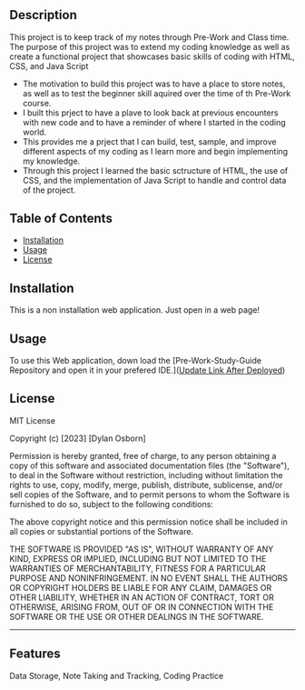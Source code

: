 # <Your-Project-Title>

## Description

This project is to keep track of my notes through Pre-Work and Class time. The purpose of this project was to extend my coding knowledge as well as create a functional project that showcases basic skills of coding with HTML, CSS, and Java Script 

- The motivation to build this project was to have a place to store notes, as well as to test the beginner skill aquired over the time of th Pre-Work course.
- I built this prject to have a plave to look back at previous encounters with new code and to have a reminder of where I started in the coding world.
- This provides me a prject that I can build, test, sample, and improve different aspects of my coding as I learn more and begin implementing my knowledge. 
- Through this project I learned the basic sctructure of HTML, the use of CSS, and the implementation of Java Script to handle and control data of the project.

## Table of Contents


- [Installation](#installation)
- [Usage](#usage)
- [License](#license)

## Installation

This is a non installation web application. Just open in a web page! 

## Usage

To use this Web application, down load the [Pre-Work-Study-Guide Repository and open it in your prefered IDE.]([Update Link After Deployed](https://github.com/DylanOzzy/Prework-Study-Guide.git))


## License

MIT License

Copyright (c) [2023] [Dylan Osborn]

Permission is hereby granted, free of charge, to any person obtaining a copy
of this software and associated documentation files (the "Software"), to deal
in the Software without restriction, including without limitation the rights
to use, copy, modify, merge, publish, distribute, sublicense, and/or sell
copies of the Software, and to permit persons to whom the Software is
furnished to do so, subject to the following conditions:

The above copyright notice and this permission notice shall be included in all
copies or substantial portions of the Software.

THE SOFTWARE IS PROVIDED "AS IS", WITHOUT WARRANTY OF ANY KIND, EXPRESS OR
IMPLIED, INCLUDING BUT NOT LIMITED TO THE WARRANTIES OF MERCHANTABILITY,
FITNESS FOR A PARTICULAR PURPOSE AND NONINFRINGEMENT. IN NO EVENT SHALL THE
AUTHORS OR COPYRIGHT HOLDERS BE LIABLE FOR ANY CLAIM, DAMAGES OR OTHER
LIABILITY, WHETHER IN AN ACTION OF CONTRACT, TORT OR OTHERWISE, ARISING FROM,
OUT OF OR IN CONNECTION WITH THE SOFTWARE OR THE USE OR OTHER DEALINGS IN THE
SOFTWARE. 

---



## Features

Data Storage, Note Taking and Tracking, Coding Practice
